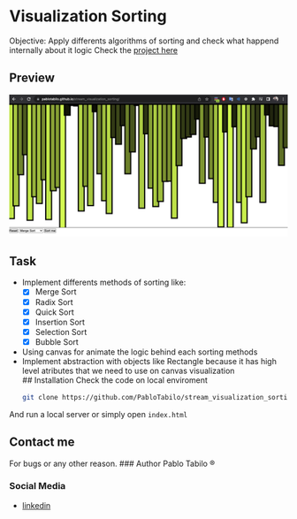 # Visualization Sorting
Objective: Apply differents algorithms of sorting and check what happend internally about it logic
Check the [project here](https://pablotabilo.github.io/stream_visualization_sorting/)
## Preview
![](https://github.com/PabloTabilo/stream_visualization_sorting/blob/main/resources/test_visualization_sorting.png)
## Task
* Implement differents methods of sorting like:
    - [x] Merge Sort
    - [x] Radix Sort
    - [x] Quick Sort
    - [x] Insertion Sort
    - [x] Selection Sort
    - [x] Bubble Sort
* Using canvas for animate the logic behind each sorting methods
* Implement abstraction with objects like Rectangle because it has high level atributes that we need to use on canvas visualization
## Installation
Check the code on local enviroment
   ```sh
   git clone https://github.com/PabloTabilo/stream_visualization_sorting.git
   ```
And run a local server or simply open `index.html`
## Contact me
For bugs or any other reason.
### Author
Pablo Tabilo &reg;
### Social Media
* [linkedin](https://www.linkedin.com/in/pablo-tabilo-952995156/)



